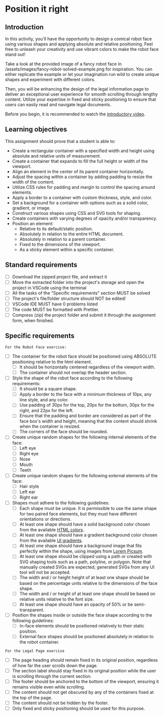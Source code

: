 # Position it right

## Introduction

In this activity, you'll have the opportunity to design a comical robot face using various shapes and applying absolute and relative positioning. Feel free to unleash your creativity and use vibrant colors to make the robot face stand out!

Take a look at the provided image of a fancy robot face in /assets/images/fancy-robot-solved-example.png for inspiration. You can either replicate the example or let your imagination run wild to create unique shapes and experiment with different colors.

Then, you will be enhancing the design of the legal information page to deliver an exceptional user experience for smooth scrolling through lengthy content. Utilize your expertise in fixed and sticky positioning to ensure that users can easily read and navigate legal documents.

Before you begin, it is recommended to watch the [introductory video]().

## Learning objectives

This assignment should prove that a student is able to:

- Create a rectangular container with a specified width and height using absolute and relative units of measurement.
- Create a container that expands to fill the full height or width of the viewport.
- Align an element in the center of its parent container horizontally.
- Adjust the spacing within a container by adding padding to resize the width of the content.
- Utilize CSS rules for padding and margin to control the spacing around elements.
- Apply a border to a container with custom thickness, style, and color.
- Set a background for a container with options such as a solid color, gradient, or image.
- Construct various shapes using CSS and SVG tools for shaping.
- Create containers with varying degrees of opacity and/or transparency.
- Position an element:
  - Relative to its default/static position.
  - Absolutely in relation to the entire HTML document.
  - Absolutely in relation to a parent container.
  - Fixed to the dimensions of the viewport.
  - As a sticky element within a specific container.

## Standard requirements

- [ ] Download the zipped project file, and extract it
- [ ] Move the extracted folder into the project's storage and open the project in VSCode using the terminal
- [ ] All the tasks of the "Specific requirements" section MUST be solved
- [ ] The project's file/folder structure should NOT be edited!
- [ ] VSCode IDE MUST have 0 problems listed
- [ ] The code MUST be formatted with Prettier.
- [ ] Compress (zip) the project folder and submit it through the assignment form, when finished.

## Specific requirements

`For the Robot Face exercise:`

- [ ] The container for the robot face should be positioned using ABSOLUTE positioning relative to the html element.
  - [ ] It should be horizontally centered regardless of the viewport width.
  - [ ] The container should not overlap the header section.
- [ ] Style the shape of the robot face according to the following requirements:
  - [ ] It should be a square shape.
  - [ ] Apply a border to the face with a minimum thickness of 10px, any line style, and any color.
  - [ ] Use padding of 30px for the top, 20px for the bottom, 30px for the right, and 22px for the left.
  - [ ] Ensure that the padding and border are considered as part of the face box's width and height, meaning that the content should shrink when the container is resized.
  - [ ] The corners of the face should be rounded.
- [ ] Create unique random shapes for the following internal elements of the face:
  - [ ] Left eye
  - [ ] Right eye
  - [ ] Nose
  - [ ] Mouth
  - [ ] Teeth
- [ ] Create unique random shapes for the following external elements of the face:
  - [ ] Hair style
  - [ ] Left ear
  - [ ] Right ear
- [ ] Shapes must adhere to the following guidelines:
  - [ ] Each shape must be unique. It is permissible to use the same shape for two paired face elements, but they must have different orientations or directions.
  - [ ] At least one shape should have a solid background color chosen from the available [HTML colors](https://www.w3schools.com/html/html_colors.asp).
  - [ ] At least one shape should have a gradient background color chosen from the available [UI gradients](https://uigradients.com/).
  - [ ] At least one shape should have a background image that fits perfectly within the shape, using images from [Lorem Picsum](https://picsum.photos/).
  - [ ] At least one shape should be clipped using a path or created with SVG shaping tools such as a path, polyline, or polygon. Note that manually created SVGs are expected; generated SVGs from any UI tool will not be accepted.
  - [ ] The width and / or height height of at least one shape should be based on the percentage units relative to the dimensions of the face shape.
  - [ ] The width and / or height of at least one shape should be based on relative units relative to the font size.
  - [ ] At least one shape should have an opacity of 50% or be semi-transparent.
- [ ] Position the shapes inside or outside the face shape according to the following guidelines:
  - [ ] In-face elements should be positioned relatively to their static position.
  - [ ] External face shapes should be positioned absolutely in relation to the robot container.

`For the Legal Page exercise`

- [ ] The page heading should remain fixed in its original position, regardless of how far the user scrolls down the page.
- [ ] The section label should stay fixed in its original position while the user is scrolling through the current section.
- [ ] The footer should be anchored to the bottom of the viewport, ensuring it remains visible even while scrolling.
- [ ] The content should not get obscured by any of the containers fixed at the top of the page.
- [ ] The content should not be hidden by the footer.
- [ ] Only fixed and sticky positioning should be used for this purpose.
